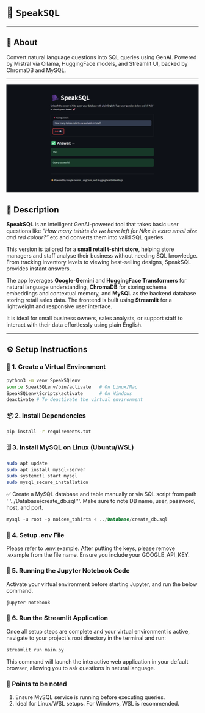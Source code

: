 # 🔹 `SpeakSQL`

---

## 🧾 About 
Convert natural language questions into SQL queries using GenAI. Powered by Mistral via Ollama, HuggingFace models, and Streamlit UI, backed by ChromaDB and MySQL.

---

![Working ScreenShot](<Assets/Images/WorkingScreenShot.png>)

## 📘 Description
**SpeakSQL** is an intelligent GenAI-powered tool that takes basic user questions like *“How many tshirts do we have left for Nike in extra small size and red colour?”* etc and converts them into valid SQL queries.

This version is tailored for a **small retail t-shirt store**, helping store managers and staff analyse their business without needing SQL knowledge. From tracking inventory levels to viewing best-selling designs, SpeakSQL provides instant answers.

The app leverages **Google-Gemini** and **HuggingFace Transformers** for natural language understanding, **ChromaDB** for storing schema embeddings and contextual memory, and **MySQL** as the backend database storing retail sales data. The frontend is built using **Streamlit** for a lightweight and responsive user interface.

It is ideal for small business owners, sales analysts, or support staff to interact with their data effortlessly using plain English.

---

## ⚙️ Setup Instructions

### 🔧 1. Create a Virtual Environment
```bash
python3 -m venv SpeakSQLenv
source SpeakSQLenv/bin/activate   # On Linux/Mac
SpeakSQLenv\Scripts\activate      # On Windows
deactivate # To deactivate the virtual environment
```

### 📦 2. Install Dependencies
```bash
pip install -r requirements.txt
```

### 🗄️ 3. Install MySQL on Linux (Ubuntu/WSL)
```bash
sudo apt update
sudo apt install mysql-server
sudo systemctl start mysql
sudo mysql_secure_installation
```
✅ Create a MySQL database and table manually or via SQL script from path '''../Database/create_db.sql'''. Make sure to note DB name, user, password, host, and port.
```sql
mysql -u root -p noicee_tshirts < ../Database/create_db.sql
```

### 🔐 4. Setup .env File
Please refer to .env.example. After putting the keys, please remove .example from the file name. Ensure you include your GOOGLE_API_KEY.

### 🧪 5. Running the Jupyter Notebook Code
Activate your virtual environment before starting Jupyter, and run the below command.
```bash
jupyter-notebook
```

### 🚀 6. Run the Streamlit Application
Once all setup steps are complete and your virtual environment is active, navigate to your project's root directory in the terminal and run:
```bash
streamlit run main.py
```
This command will launch the interactive web application in your default browser, allowing you to ask questions in natural language.

### 📝 Points to be noted

1. Ensure MySQL service is running before executing queries.
2. Ideal for Linux/WSL setups. For Windows, WSL is recommended.
